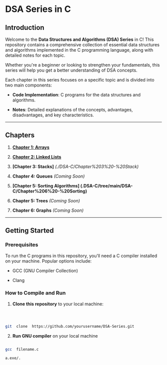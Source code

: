 
  

# DSA Series in C

  

## Introduction

  

Welcome to the **Data Structures and Algorithms (DSA) Series** in C! This repository contains a comprehensive collection of essential data structures and algorithms implemented in the C programming language, along with detailed notes for each topic.

  

Whether you're a beginner or looking to strengthen your fundamentals, this series will help you get a better understanding of DSA concepts.

  

Each chapter in this series focuses on a specific topic and is divided into two main components:

  

-  **Code Implementation**: C programs for the data structures and algorithms.

  

-  **Notes**: Detailed explanations of the concepts, advantages, disadvantages, and key characteristics.

  

---

  

## Chapters

  
  

1.  **[Chapter 1: Arrays](./DSA-C/Chapter%201%20-%20Arrays)**

2.  **[Chapter 2: Linked Lists](./DSA-C/Chapter%202%20-%20Linked%20list)**

3.  **[Chapter 3: Stacks]** *(./DSA-C/Chapter%203%20-%20Stack)*

4.  **Chapter 4: Queues**  *(Coming Soon)*

5.  **[Chapter 5: Sorting Algorithms] (.DSA-C/tree/main/DSA-C/Chapter%206%20-%20Sorting)**


6.  **Chapter 5: Trees**  *(Coming Soon)*

7.  **Chapter 6: Graphs**  *(Coming Soon)*
---

## Getting Started

### Prerequisites

  

  

To run the C programs in this repository, you'll need a C compiler installed on your machine. Popular options include:

  

  

- GCC (GNU Compiler Collection)

  

- Clang

  

  

### How to Compile and Run

  

  

1.  **Clone this repository** to your local machine:

  

```bash

  

git  clone  https://github.com/yourusername/DSA-Series.git

```

2.  **Run GNU compiler** on your local machine

```bash

gcc  filename.c

a.exe/.

```